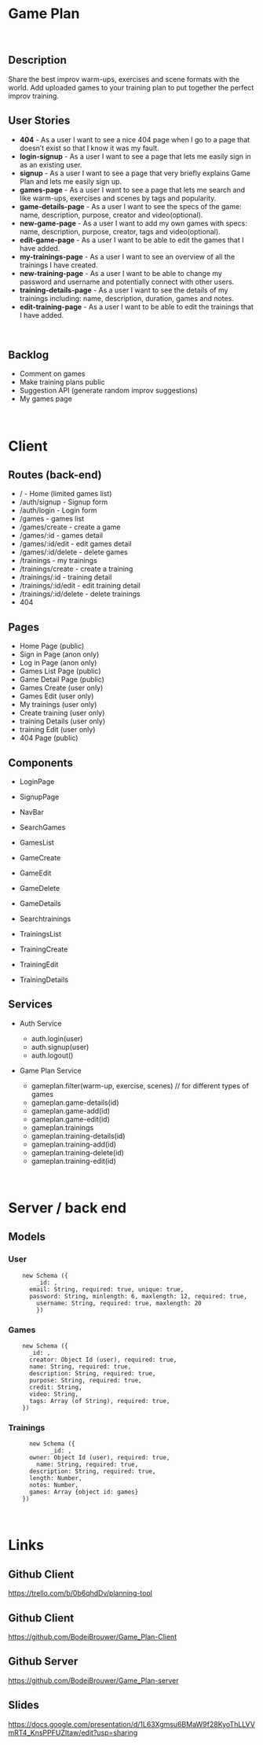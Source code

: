 # Game Plan
<br>

## Description
Share the best improv warm-ups, exercises and scene formats with the world.
Add uploaded games to your training plan to put together the perfect improv training.
<br>

## User Stories
- **404** - As a user I want to see a nice 404 page when I go to a page that doesn’t exist so that I know it was my fault.
- **login-signup** - As a user I want to see a page that lets me easily sign in as an existing user. 
- **signup** - As a user I want to see a page that very briefly explains Game Plan and lets me easily sign up.
- **games-page** - As a user I want to see a page that lets me search and like warm-ups, exercises and scenes by tags and popularity.
- **game-details-page** - As a user I want to see the specs of the game: name, description, purpose, creator and video(optional).
- **new-game-page** - As a user I want to add my own games with specs: name, description, purpose, creator, tags and video(optional).
- **edit-game-page** - As a user I want to be able to edit the games that I have added.
- **my-trainings-page** - As a user I want to see an overview of all the trainings I have created.
- **new-training-page** - As a user I want to be able to change my password and username and potentially connect with other users.
- **training-details-page** - As a user I want to see the details of my trainings including: name, description, duration, games and notes.
- **edit-training-page** - As a user I want to be able to edit the trainings that I have added.
<br>

## Backlog

 - Comment on games
 - Make training plans public
 - Suggestion API (generate random improv suggestions)
 - My games page

<br>

# Client

## Routes (back-end)

- /                   - Home (limited games list)
- /auth/signup        - Signup form
- /auth/login         - Login form
- /games              - games list
- /games/create       - create a game
- /games/:id          - games detail
- /games/:id/edit     - edit games detail
- /games/:id/delete   - delete games
- /trainings            - my trainings
- /trainings/create     - create a training
- /trainings/:id        - training detail
- /trainings/:id/edit   - edit training detail
- /trainings/:id/delete - delete trainings
- 404


## Pages

- Home Page (public)
- Sign in Page (anon only)
- Log in Page (anon only)
- Games List Page (public)
- Game Detail Page (public)
- Games Create (user only)
- Games Edit (user only)
- My trainings (user only)
- Create training (user only)
- training Details (user only)
- training Edit (user only)
- 404 Page (public)


## Components
- LoginPage

- SignupPage

- NavBar

- SearchGames

- GamesList

- GameCreate

- GameEdit

- GameDelete

- GameDetails

- Searchtrainings

- TrainingsList

- TrainingCreate

- TrainingEdit

- TrainingDetails


## Services

- Auth Service
  - auth.login(user)
  - auth.signup(user)
  - auth.logout()

- Game Plan Service
  - gameplan.filter(warm-up, exercise, scenes) // for different types of games
  - gameplan.game-details(id)
  - gameplan.game-add(id)
  - gameplan.game-edit(id)
  - gameplan.trainings
  - gameplan.training-details(id)   
  - gameplan.training-add(id)
  - gameplan.training-delete(id)
  - gameplan.training-edit(id)

<br>

# Server / back end

## Models
 
### User 

```
    new Schema ({
     	_id: ,
      email: String, required: true, unique: true,
      password: String, minlength: 6, maxlength: 12, required: true,
     	username: String, required: true, maxlength: 20
		})
```

### Games 
```
    new Schema ({
      _id: ,
      creator: Object Id (user), required: true,
      name: String, required: true,
      description: String, required: true,
      purpose: String, required: true,
      credit: String,
      video: String,
      tags: Array (of String), required: true,
    })
```
    
### Trainings 
```
	  new Schema ({
			_id: ,
      owner: Object Id (user), required: true,
	    name: String, required: true,
      description: String, required: true,
      length: Number,
      notes: Number,
      games: Array {object id: games}
    })
```
    
<br>

# Links

## Github Client
https://trello.com/b/0b6qhdDv/planning-tool

## Github Client
https://github.com/BodeiBrouwer/Game_Plan-Client

## Github Server
https://github.com/BodeiBrouwer/Game_Plan-server

## Slides
https://docs.google.com/presentation/d/1L63Xgmsu6BMaW9f28KyoThLLVVmRT4_KnsPPFUZItaw/edit?usp=sharing